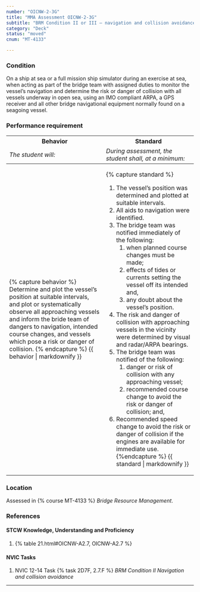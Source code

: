 ```yaml
---
number: "OICNW-2-3G"
title: "MMA Assessment OICNW-2-3G"
subtitle: "BRM Condition II or III – navigation and collision avoidance"
category: "Deck"
status: "moved"
cnum: "MT-4133"

---
```

### Condition

On a ship at sea or a full mission ship simulator during an exercise at sea, when acting as part of the bridge team with assigned duties to monitor the vessel’s navigation and determine the risk or danger of collision with all vessels underway in open sea, using an IMO compliant ARPA, a GPS receiver and all other bridge navigational equipment normally found on a seagoing vessel.

### Performance requirement 

<table width='100%' class='Guidelines'>
 <thead>
 <tr>
     <th class='thirty'>Behavior</th>
     <th class='seventy'>Standard</th>
 </tr>
 <tr>
     <td><em>The student will:</em></td>
     <td><em>During assessment, the student shall, at a minimum:</em></td>
 </tr>
 </thead>
 <tbody>
 

<tr><td>

{% capture behavior %}
Determine and plot the vessel’s position at suitable intervals, and plot or systematically observe all approaching vessels and inform the bride team of dangers to navigation, intended course changes, and vessels which pose a risk or danger of collision.
{% endcapture %}
{{ behavior | markdownify }}

</td><td>

{% capture standard %}
1. The vessel’s position was determined and plotted at suitable intervals.
2. All aids to navigation were identified.
3. The bridge team was notified immediately of the following:
    1. when planned course changes must be made;      
    2. effects of tides or currents setting the vessel off its intended and, 
    3. any doubt about the vessel’s position. 
4. The risk and danger of collision with approaching vessels in the vicinity were determined by visual and radar/ARPA bearings.
5. The bridge team was notified of the following:
    1. danger or risk of collision with any approaching vessel;
    2. recommended course change to avoid the risk or danger of collision; and,
6. Recommended speed change to avoid the risk or danger of collision if the engines are available for immediate use.
{%endcapture %}
{{ standard | markdownify }}

</td></tr>



 </tbody>
 </table>

### Location

Assessed in  {% course  MT-4133 %}  *Bridge Resource Management*.

### References

#### STCW Knowledge, Understanding and Proficiency

1. {% table 21.html#OICNW-A2.7, OICNW-A2.7 %}


#### NVIC Tasks

1. NVIC 12-14 Task {% task 2D7F, 2.7.F %} *BRM Condition II Navigation and collision avoidance*



***

